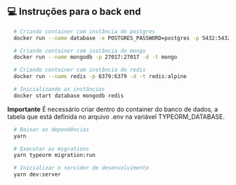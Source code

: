 ## 💻 Instruções para o back end
  ```bash
    # Criando container com instância do postgres
    docker run --name database -e POSTGRES_PASSWORD=postgres -p 5432:5432 -d postgres

    # Criando container com instância do mongo
    docker run --name mongodb -p 27017:27017 -d -t mongo

    # Criando container com instância do redis
    docker run --name redis -p 6379:6379 -d -t redis:alpine

    # Inicializando as instâncias
    docker start database mongodb redis
  ```

  **Importante**
   É necessário criar dentro do container do banco de dados, a tabela que está definida no arquivo .env na variável TYPEORM_DATABASE.

  ```bash
    # Baixar as dependências
    yarn

    # Executar as migrations
    yarn typeorm migration:run

    # Inicializar o servidor de desenvolvimento
    yarn dev:server
  ```
